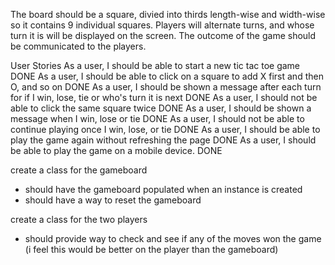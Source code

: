 The board should be a square, divied into thirds length-wise and width-wise so it contains 9 individual squares.
Players will alternate turns, and whose turn it is will be displayed on the screen.
The outcome of the game should be communicated to the players. 

User Stories
As a user, I should be able to start a new tic tac toe game DONE
As a user, I should be able to click on a square to add X first and then O, and so on DONE
As a user, I should be shown a message after each turn for if I win, lose, tie or who's turn it is next DONE
As a user, I should not be able to click the same square twice DONE
As a user, I should be shown a message when I win, lose or tie DONE
As a user, I should not be able to continue playing once I win, lose, or tie DONE
As a user, I should be able to play the game again without refreshing the page DONE
As a user, I should be able to play the game on a mobile device. DONE

create a class for the gameboard
- should have the gameboard populated when an instance is created
- should have a way to reset the gameboard

create a class for the two players
- should provide way to check and see if any of the moves won the game (i feel this would be better on the player than the gameboard)
